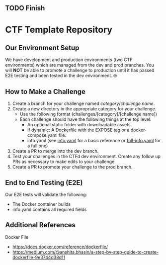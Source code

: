 
## TODO Finish

# CTF Template Repository 

## Our Environment Setup  
We have development and production environments (two CTF environments) which are managed from the dev and prod branches. You will **NOT** be able to promote a challenge to production until it has passed E2E testing and been tested in the dev environment. 🤓

## How to Make a Challenge
1. Create a branch for your challenge named *category*/*challenge name*.
2. Create a new directory in the appropriate category for your challenge.
    - Use the following format (challenges/[category]/[challenge name])
    - Each challenge should have the following things at the top level:
        - An optional static folder with downloadable assets.
        - If dynamic: A Dockerfile with the EXPOSE tag or a docker-compose.yaml file.
        - info.yaml (see [info.yaml](./refs/info.yaml) for a basic reference or [full-info.yaml](./refs/full-info.yaml) for a full one)
3. Create a PR to merge into the dev branch.
4. Test your challenges in the CTFd dev environment. Create any follow up PRs as necessary to make edits to your challenge. 
5. Create a PR to promote your challenge to the prod branch.


## End to End Testing (E2E)
Our E2E tests will validate the following:
- The Docker container builds 
- info.yaml contains all required fields 

## Additional References
Docker File
- https://docs.docker.com/reference/dockerfile/
- https://medium.com/@anshita.bhasin/a-step-by-step-guide-to-create-dockerfile-9e3744d38d11

